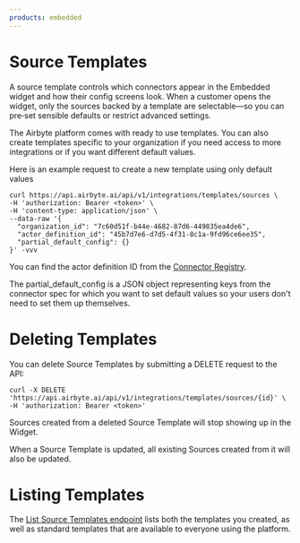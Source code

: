 ```yaml
---
products: embedded
---
```


# Source Templates

A source template controls which connectors appear in the Embedded widget and how their config screens look. When a customer opens the widget, only the sources backed by a template are selectable—so you can pre‑set sensible defaults or restrict advanced settings.

The Airbyte platform comes with ready to use templates. You can also create templates specific to your organization if you need access to more integrations or if you want different default values.

Here is an example request to create a new template using only default values
```
curl https://api.airbyte.ai/api/v1/integrations/templates/sources \
-H 'authorization: Bearer <token>' \
-H 'content-type: application/json' \
--data-raw '{
  "organization_id": "7c60d51f-b44e-4682-87d6-449835ea4de6",
  "actor_definition_id": "45b7d7e6-d7d5-4f31-8c1a-9fd96ce6ee35",
  "partial_default_config": {}
}' -vvv
```

You can find the actor definition ID from the [Connector Registry](https://connectors.airbyte.com/files/registries/v0/cloud_registry.json).

The partial_default_config is a JSON object representing keys from the connector spec for which you want to set default values so your users don't need to set them up themselves.

# Deleting Templates
 
You can delete Source Templates by submitting a DELETE request to the API:

```
curl -X DELETE 'https://api.airbyte.ai/api/v1/integrations/templates/sources/{id}' \
-H 'authorization: Bearer <token>'
```

Sources created from a deleted Source Template will stop showing up in the Widget.

When a Source Template is updated, all existing Sources created from it will also be updated.

# Listing Templates
The [List Source Templates endpoint](https://api.airbyte.ai/api/v1/docs#tag/Template-Sources/operation/list_integrations_templates_sources) lists both the templates you created, as well as standard templates that are available to everyone using the platform.
